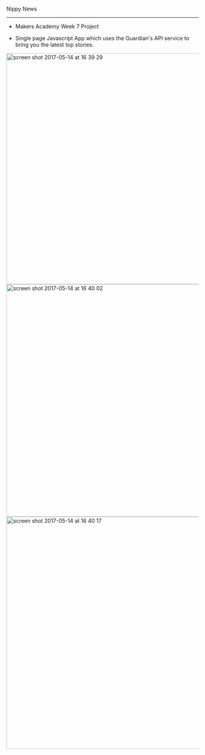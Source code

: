 Nippy News
___________

* Makers Academy Week 7 Project

* Single page Javascript App which uses the Guardian's API service to bring you the latest top stories.

<img width="605" alt="screen shot 2017-05-14 at 16 39 29" src="https://cloud.githubusercontent.com/assets/25392162/26035456/1ca67cda-38c4-11e7-82e4-05cdf8c3312b.png">

<img width="609" alt="screen shot 2017-05-14 at 16 40 02" src="https://cloud.githubusercontent.com/assets/25392162/26035460/1df4bd36-38c4-11e7-835e-7b585ecdf4fb.png">

<img width="608" alt="screen shot 2017-05-14 at 16 40 17" src="https://cloud.githubusercontent.com/assets/25392162/26035461/1f5c64d0-38c4-11e7-8363-49c8b4db0007.png">
